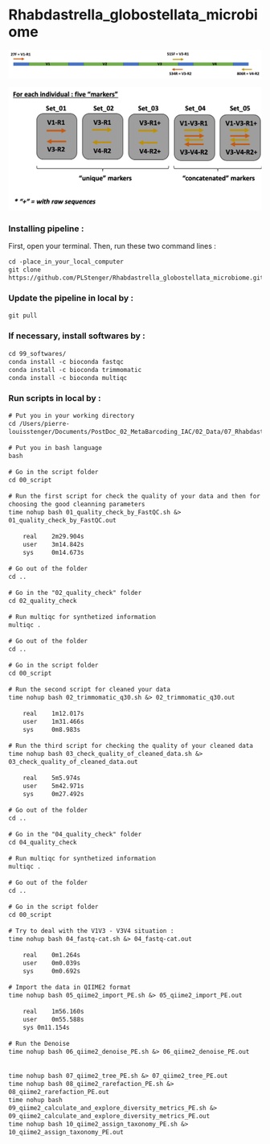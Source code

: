 # Rhabdastrella_globostellata_microbiome

![graphical_summary_of_primers_map](https://github.com/PLStenger/Rhabdastrella_globostellata_microbiome/blob/main/99_images/primers_map.png)

![graphical_summary_of_sets_of_markers](https://github.com/PLStenger/Rhabdastrella_globostellata_microbiome/blob/main/99_images/five_set_of_markers.png)


### Installing pipeline :

First, open your terminal. Then, run these two command lines :

    cd -place_in_your_local_computer
    git clone https://github.com/PLStenger/Rhabdastrella_globostellata_microbiome.git

### Update the pipeline in local by :

    git pull
    
### If necessary, install softwares by :   

    cd 99_softwares/
    conda install -c bioconda fastqc
    conda install -c bioconda trimmomatic
    conda install -c bioconda multiqc

### Run scripts in local by :

    # Put you in your working directory
    cd /Users/pierre-louisstenger/Documents/PostDoc_02_MetaBarcoding_IAC/02_Data/07_Rhabdastrella_globostellata_microbiome/Rhabdastrella_globostellata_microbiome
    
    # Put you in bash language
    bash
    
    # Go in the script folder
    cd 00_script
    
    # Run the first script for check the quality of your data and then for choosing the good cleanning parameters
    time nohup bash 01_quality_check_by_FastQC.sh &> 01_quality_check_by_FastQC.out
    
        real	2m29.904s
        user	3m14.842s
        sys	    0m14.673s
    
    # Go out of the folder
    cd ..
    
    # Go in the "02_quality_check" folder
    cd 02_quality_check
    
    # Run multiqc for synthetized information
    multiqc .
    
    # Go out of the folder
    cd ..
    
    # Go in the script folder
    cd 00_script

    # Run the second script for cleaned your data
    time nohup bash 02_trimmomatic_q30.sh &> 02_trimmomatic_q30.out
    
        real	1m12.017s
        user	1m31.466s
        sys	    0m8.983s

    # Run the third script for checking the quality of your cleaned data 
    time nohup bash 03_check_quality_of_cleaned_data.sh &> 03_check_quality_of_cleaned_data.out

        real	5m5.974s
        user	5m42.971s
        sys	    0m27.492s
        
    # Go out of the folder
    cd ..
    
    # Go in the "04_quality_check" folder
    cd 04_quality_check
    
    # Run multiqc for synthetized information
    multiqc .
    
    # Go out of the folder
    cd ..
    
    # Go in the script folder
    cd 00_script
    
    # Try to deal with the V1V3 - V3V4 situation :
    time nohup bash 04_fastq-cat.sh &> 04_fastq-cat.out

        real	0m1.264s
        user	0m0.039s
        sys	    0m0.692s

    # Import the data in QIIME2 format
    time nohup bash 05_qiime2_import_PE.sh &> 05_qiime2_import_PE.out
    
        real	1m56.160s
        user	0m55.588s
        sys	0m11.154s
    
    # Run the Denoise
    time nohup bash 06_qiime2_denoise_PE.sh &> 06_qiime2_denoise_PE.out
    
    
    time nohup bash 07_qiime2_tree_PE.sh &> 07_qiime2_tree_PE.out
    time nohup bash 08_qiime2_rarefaction_PE.sh &> 08_qiime2_rarefaction_PE.out
    time nohup bash 09_qiime2_calculate_and_explore_diversity_metrics_PE.sh &> 09_qiime2_calculate_and_explore_diversity_metrics_PE.out
    time nohup bash 10_qiime2_assign_taxonomy_PE.sh &> 10_qiime2_assign_taxonomy_PE.out
    
    
    
